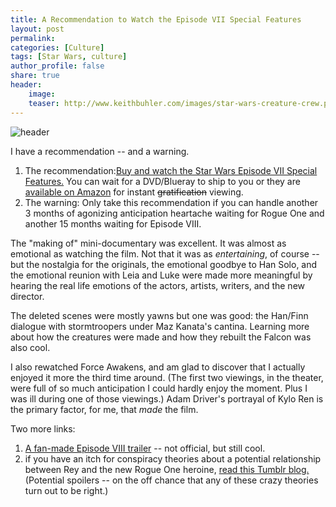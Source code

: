 ```yaml
---
title: A Recommendation to Watch the Episode VII Special Features
layout: post
permalink:
categories: [Culture]
tags: [Star Wars, culture]
author_profile: false
share: true
header: 
    image: 
    teaser: http://www.keithbuhler.com/images/star-wars-creature-crew.png
---
```


![header](http://www.keithbuhler.com/images/star-wars-creature-crew.png)

I have a recommendation -- and a warning. 

1. The recommendation:[Buy and watch the Star Wars Episode VII Special Features.](http://amzn.to/2cLYldp) You can wait for a DVD/Blueray to ship to you or they are [available on Amazon](http://amzn.to/2cLYldp) for instant ~~gratification~~ viewing. 
2. The warning: Only take this recommendation if you can handle another 3 months of agonizing anticipation heartache waiting for Rogue One and another 15 months waiting for Episode VIII. 


The "making of" mini-documentary was excellent. It was almost as emotional as watching the film. Not that it was as *entertaining*, of course -- but the nostalgia for the originals, the emotional goodbye to Han Solo, and the emotional reunion with Leia and Luke were made more meaningful by hearing the real life emotions of the actors, artists, writers, and the new director. 

The deleted scenes were mostly yawns but one was good: the Han/Finn dialogue with stormtroopers under Maz Kanata's cantina. Learning more about how the creatures were made and how they rebuilt the Falcon was also cool. 

I also rewatched Force Awakens, and am glad to discover that I actually enjoyed it more the third time around. (The first two viewings, in the theater, were full of so much anticipation I could hardly enjoy the moment. Plus I was ill during one of those viewings.) Adam Driver's portrayal of Kylo Ren is the primary factor, for me, that *made* the film. 

Two more links: 
1. [A fan-made Episode VIII trailer](https://www.youtube.com/watch?v=lkSeoVwmS9A) -- not official, but still cool.
2.  if you have an itch for conspiracy theories about a potential relationship between Rey and the new Rogue One heroine, [read this Tumblr blog.](http://teamreyskywalker.tumblr.com/post/136162964468/the-revised-case-for-rey-skywalker) (Potential spoilers -- on the off chance that any of these crazy theories turn out to be right.)